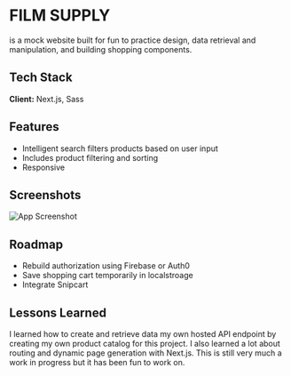 # FILM SUPPLY

is a mock website built for fun to practice design, data retrieval and manipulation, and building shopping components.
## Tech Stack

**Client:** Next.js, Sass
## Features
- Intelligent search filters products based on user input
- Includes product filtering and sorting
- Responsive
## Screenshots

![App Screenshot](https://res.cloudinary.com/dklynundl/image/upload/v1641056169/portfolio/filmsupply4.png)
## Roadmap

- Rebuild authorization using Firebase or Auth0
- Save shopping cart temporarily in localstroage
- Integrate Snipcart
## Lessons Learned

I learned how to create and retrieve data my own hosted API endpoint by creating my own product catalog for this project. I also learned a lot about routing and dynamic page generation with Next.js. This is still very much a work in progress but it has been fun to work on.
